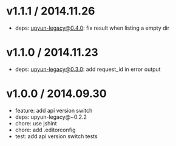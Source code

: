 # v1.1.1 / 2014.11.26

* deps: upyun-legacy@0.4.0: fix result when listing a empty dir

# v1.1.0 / 2014.11.23

* deps: upyun-legacy@0.3.0: add request_id in error output

# v1.0.0 / 2014.09.30

* feature: add api version switch
* deps: upyun-legacy@~0.2.2
* chore: use jshint
* chore: add .editorconfig
* test: add api version switch tests

